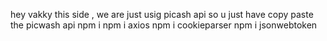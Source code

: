 hey vakky this side , we are just usig picash api so u just have copy paste the picwash api
npm i
npm i axios
npm i cookieparser
npm i jsonwebtoken
